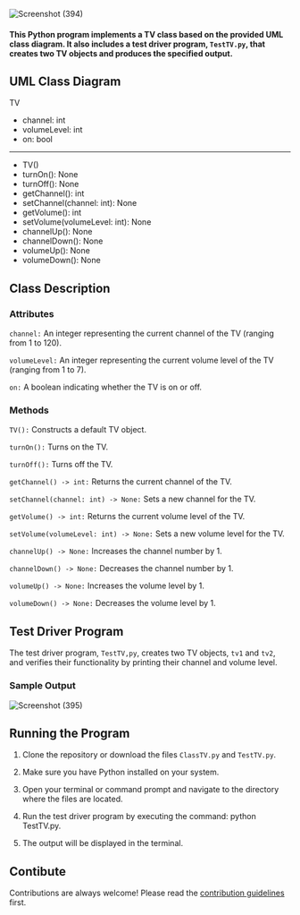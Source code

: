 ![Screenshot (394)](https://github.com/laivwxyz/TV_Test_Driver/assets/129714181/acd85eef-6e32-445c-afac-7a39c242340c)
#### This Python program implements a TV class based on the provided UML class diagram. It also includes a test driver program, `TestTV.py`, that creates two TV objects and produces the specified output.

## UML Class Diagram

TV
- channel: int
- volumeLevel: int
- on: bool
_______
- TV()
- turnOn(): None
- turnOff(): None
- getChannel(): int
- setChannel(channel: int): None
- getVolume(): int
- setVolume(volumeLevel: int): None
- channelUp(): None
- channelDown(): None
- volumeUp(): None
- volumeDown(): None

## Class Description
### Attributes
`channel:` An integer representing the current channel of the TV (ranging from 1 to 120).

`volumeLevel:` An integer representing the current volume level of the TV (ranging from 1 to 7).

`on:` A boolean indicating whether the TV is on or off.

### Methods
`TV():` Constructs a default TV object.

`turnOn():` Turns on the TV.

`turnOff():` Turns off the TV.

`getChannel() -> int:` Returns the current channel of the TV.

`setChannel(channel: int) -> None:` Sets a new channel for the TV.

`getVolume() -> int:` Returns the current volume level of the TV.

`setVolume(volumeLevel: int) -> None:` Sets a new volume level for the TV.

`channelUp() -> None:` Increases the channel number by 1.

`channelDown() -> None:` Decreases the channel number by 1.

`volumeUp() -> None:` Increases the volume level by 1.

`volumeDown() -> None:` Decreases the volume level by 1.

## Test Driver Program
The test driver program, `TestTV,py`, creates two TV objects, `tv1` and `tv2`, and verifies their functionality by printing their channel and volume level.

### Sample Output
![Screenshot (395)](https://github.com/laivwxyz/TV_Test_Driver/assets/129714181/96463f7f-1db8-41e3-9acc-6fcc6e35402a)

## Running the Program
1. Clone the repository or download the files `ClassTV.py` and `TestTV.py`.

2. Make sure you have Python installed on your system.

3. Open your terminal or command prompt and navigate to the directory where the files are located.

4. Run the test driver program by executing the command: python TestTV.py.

5. The output will be displayed in the terminal.

## Contibute

Contributions are always welcome! Please read the [contribution guidelines](https://github.com/matiassingers/awesome-readme/blob/master/contributing.md) first.
